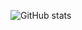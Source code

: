 ![GitHub stats](https://github-readme-stats.vercel.app/api?username=dev-s3lim&show_icons=true&count_private=true&theme=radical)
